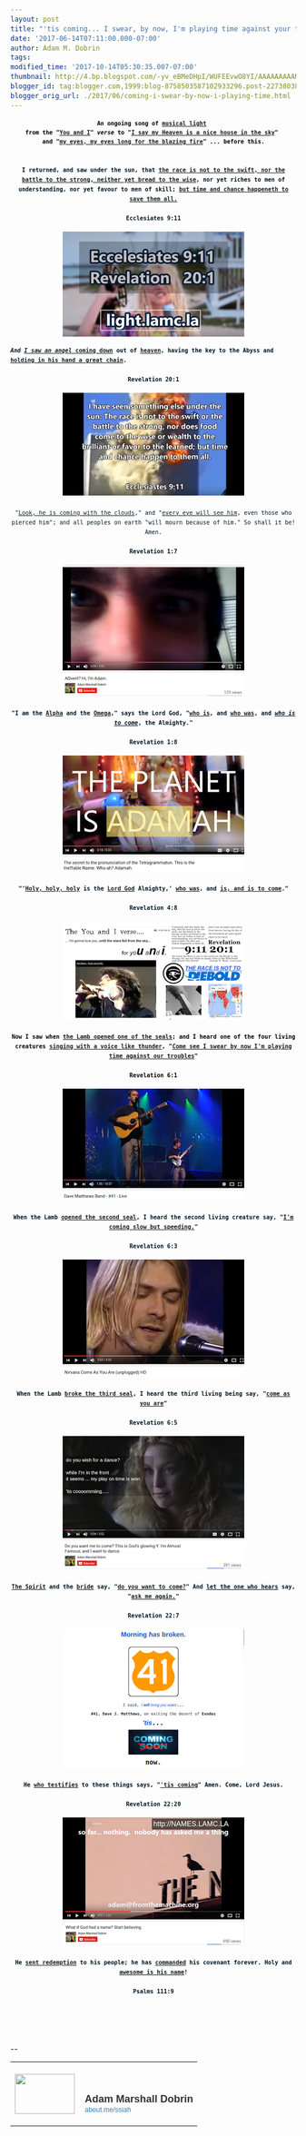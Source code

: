 ```yaml
---
layout: post
title: "'tis coming... I swear, by now, I'm playing time against your troubles..."
date: '2017-06-14T07:11:00.000-07:00'
author: Adam M. Dobrin
tags: 
modified_time: '2017-10-14T05:30:35.007-07:00'
thumbnail: http://4.bp.blogspot.com/-yv_eBMeDHpI/WUFEEvwO8YI/AAAAAAAAAME/6WpI1FVnym4sZwS4XTUXxhv0UOiyWa_dQCK4BGAYYCw/s72-c/image-789595.png
blogger_id: tag:blogger.com,1999:blog-8758503587102933296.post-2273803806399372116
blogger_orig_url: ./2017/06/coming-i-swear-by-now-i-playing-time.html
---
```


<div dir="ltr"><div class="gmail_quote"><div dir="ltr"><div class="gmail_quote"><div dir="ltr"><div style="text-align:center"><div style="color:rgb(0,0,0);font-size:13px"><font face="monospace, monospace" size="1"><b>An ongoing song of <a href="http://thunderstand.tk/" target="_blank">musical light</a> </b></font></div><div style="color:rgb(0,0,0);font-size:13px"><font face="monospace, monospace" size="1"><b>from the &quot;<a href="./TAYLOR.html?" target="_blank">You and I</a>&quot; <i>verse</i> to &quot;<a href="http://gmass.co/x/c?c=699438&amp;l=64ee5671-f201-4699-a0f6-3e54b65dfaae&amp;r=07f8ecbd-1a24-4fe1-8c8f-f96d7b1baf86" target="_blank">I say my Heaven is a nice house in the sky</a>&quot; </b></font></div><div style="color:rgb(0,0,0);font-size:13px"><font face="monospace, monospace" size="1"><b>and &quot;<a href="http://myeyes.gq" target="_blank">my eyes, my eyes long for the blazing fire</a>&quot; ... before this.</b></font></div><div style="color:rgb(0,0,0);font-size:13px"><font face="monospace, monospace" size="1"><b><br /></b></font></div></div><div style="text-align:center"><font size="1" face="monospace, monospace"><b><span style="color:rgb(0,19,32);text-align:justify;background-color:rgb(253,254,255)"><br /></span></b></font></div><div style="text-align:center"><font size="1" face="monospace, monospace"><b><span style="color:rgb(0,19,32);text-align:justify;background-color:rgb(253,254,255)">I returned, and saw under the sun, that <a href="https://fromthemachine.org/TORCH.html" target="_blank">the race is not to the swift, nor the battle to the strong, neither yet bread to the wise</a>, nor yet riches to men of understanding, nor yet favour to men of skill; <a href="https://www.docdroid.net/x6wJfqC/time-and-chance-rlny-by-adam-marshall-dobrin.pdf" target="_blank">but time and chance happeneth to save them all.</a></span><span style="color:rgb(0,19,32);text-align:justify;background-color:rgb(253,254,255)"><br /></span></b></font></div><div style="text-align:center"><span style="color:rgb(0,19,32);text-align:justify;background-color:rgb(253,254,255)"><font size="1" face="monospace, monospace"><b><br /></b></font></span></div><div style="text-align:center"><span style="color:rgb(0,19,32);text-align:justify;background-color:rgb(253,254,255)"><font size="1" face="monospace, monospace"><b>Ecclesiates 9:11</b></font></span></div><div style="text-align:center"><span style="color:rgb(0,19,32);text-align:justify;background-color:rgb(253,254,255)"><font size="1" face="monospace, monospace"><b><br /></b></font></span></div><div style="text-align:center"><span style="color:rgb(0,19,32);text-align:justify;background-color:rgb(253,254,255)"><font size="1" face="monospace, monospace"><b><a href="https://www.youtube.com/watch?v=AevgjKPDgfM&amp;feature=youtu.be" target="_blank"></a><a href="http://4.bp.blogspot.com/-yv_eBMeDHpI/WUFEEvwO8YI/AAAAAAAAAME/6WpI1FVnym4sZwS4XTUXxhv0UOiyWa_dQCK4BGAYYCw/s1600/image-789595.png"><img src="reqs/4.bp.blogspot.com/-yv_eBMeDHpI/WUFEEvwO8YI/AAAAAAAAAME/6WpI1FVnym4sZwS4XTUXxhv0UOiyWa_dQCK4BGAYYCw/s320/image-789595.png" border="0" alt="" id="BLOGGER_PHOTO_ID_6431496591190716802" /></a><br /></b></font></span></div><span style="color:rgb(0,19,32);text-align:justify;background-color:rgb(253,254,255)"><font size="1" face="monospace, monospace"><b><div style="text-align:center"><span style="color:rgb(0,19,32);text-align:justify;background-color:rgb(253,254,255)"><br /></span></div><div style="text-align:center"></div></b><b><i>And <a href="https://www.youtube.com/watch?v=TB1zPYKQCCY" target="_blank">I saw an angel</a></i><a href="https://www.youtube.com/watch?v=TB1zPYKQCCY" target="_blank"> coming down</a> out of <a href="./the_light_of_heaven.html" target="_blank">heaven</a>, having the key to the Abyss and <a href="https://fromthemachine.org/" target="_blank">holding in his hand a great chain</a>.</b></font></span></div><div><div style="text-align:center"><font color="#001320" size="1" face="monospace, monospace"><b><br /></b></font></div><div style="text-align:center"><font color="#001320" size="1" face="monospace, monospace"><b>Revelation 20:1</b></font></div><div style="text-align:center"><font color="#001320" size="1" face="monospace, monospace"><b><br /></b></font></div><div style="text-align:center"><font color="#001320" size="1" face="monospace, monospace"><b><a href="https://www.youtube.com/watch?v=PFQVCmbDgl4" class="m_4382326237164497587m_1061542841522926067m_-7390189203801188637gmail-playable m_4382326237164497587m_1061542841522926067playable m_4382326237164497587playable" target="_blank"></a><a href="http://1.bp.blogspot.com/-NPCL4HYBm5g/WUFEEzRyuRI/AAAAAAAAAMM/KsayaV8Sw7Udjy3MamYmQCKYuPy6BKRtwCK4BGAYYCw/s1600/image-790703.png"><img src="reqs/1.bp.blogspot.com/-NPCL4HYBm5g/WUFEEzRyuRI/AAAAAAAAAMM/KsayaV8Sw7Udjy3MamYmQCKYuPy6BKRtwCK4BGAYYCw/s320/image-790703.png" border="0" alt="" id="BLOGGER_PHOTO_ID_6431496592136780050" /></a><br /></b></font></div><div style="text-align:center"><font size="1" face="monospace, monospace"><b><span style="color:rgb(0,19,32);text-align:justify;background-color:rgb(253,254,255)"><br /></span></b></font></div><div><div style="text-align:center"><font size="1" face="monospace, monospace"><span style="color:rgb(0,19,32);text-align:justify;background-color:rgb(253,254,255)">&quot;<a href="https://www.youtube.com/watch?v=PFQVCmbDgl4" target="_blank">Look, he is coming with the clouds</a>,&quot; and &quot;<a href="https://fromthemachine.org/CENSORSHIP.html" target="_blank">every eye will see him</a>, even those who pierced him&quot;; and all peoples on earth &quot;will mourn because of him.&quot; So shall it be! Amen.</span><br /></font></div><div style="text-align:center"><span style="color:rgb(0,19,32);text-align:justify;background-color:rgb(253,254,255)"><font size="1" face="monospace, monospace"><br /></font></span></div><div style="text-align:center"><span style="color:rgb(0,19,32);text-align:justify;background-color:rgb(253,254,255)"><font size="1" face="monospace, monospace"><b>Revelation 1:7</b></font></span></div><div style="text-align:center"><span style="color:rgb(0,19,32);text-align:justify;background-color:rgb(253,254,255)"><font size="1" face="monospace, monospace"><b><br /></b></font></span></div><div style="text-align:center"><span style="color:rgb(0,19,32);text-align:justify;background-color:rgb(253,254,255)"><font size="1" face="monospace, monospace"><b><a href="https://www.youtube.com/watch?v=LWtKwJ8qfbE" class="m_4382326237164497587m_1061542841522926067m_-7390189203801188637gmail-playable m_4382326237164497587m_1061542841522926067playable m_4382326237164497587playable" target="_blank"></a><a href="http://1.bp.blogspot.com/-kZsj91qu5Cw/WUFEFCARJ4I/AAAAAAAAAMU/IKildjst6nAilliHB889A304LhmIDN7YwCK4BGAYYCw/s1600/image-791903.png"><img src="reqs/1.bp.blogspot.com/-kZsj91qu5Cw/WUFEFCARJ4I/AAAAAAAAAMU/IKildjst6nAilliHB889A304LhmIDN7YwCK4BGAYYCw/s320/image-791903.png" border="0" alt="" id="BLOGGER_PHOTO_ID_6431496596089808770" /></a><br /></b></font></span></div><div style="text-align:center"><span style="color:rgb(0,19,32);text-align:justify;background-color:rgb(253,254,255)"><font size="1" face="monospace, monospace"><b><br /></b></font></span></div><div style="text-align:center"><font size="1" face="monospace, monospace"><b><span style="color:rgb(0,19,32);text-align:justify;background-color:rgb(253,254,255)">&quot;I am the <a href="https://en.wikipedia.org/wiki/Adam_Kadmon" target="_blank">Alpha</a> and the <a href="https://en.wikipedia.org/wiki/Last_Adam" target="_blank">Omega</a>,&quot; says the Lord God, &quot;<a href="https://fromthemachine.org/WHOIS.html" target="_blank">who is</a>, and <a href="https://fromthemachine.org/WHONWHY.html" target="_blank">who was</a>, and <i><u>who is to come</u></i>, the Almighty.&quot;</span><span style="color:rgb(0,19,32);text-align:justify;background-color:rgb(253,254,255)"><br /></span></b></font></div><div style="text-align:center"><span style="color:rgb(0,19,32);text-align:justify;background-color:rgb(253,254,255)"><font size="1" face="monospace, monospace"><b><br /></b></font></span></div><div style="text-align:center"><span style="color:rgb(0,19,32);text-align:justify;background-color:rgb(253,254,255)"><font size="1" face="monospace, monospace"><b>Revelation 1:8</b></font></span></div><div style="text-align:center"><span style="color:rgb(0,19,32);text-align:justify;background-color:rgb(253,254,255)"><font size="1" face="monospace, monospace"><b><br /></b></font></span></div><div style="text-align:center"><span style="color:rgb(0,19,32);text-align:justify;background-color:rgb(253,254,255)"><font size="1" face="monospace, monospace"><b><a href="https://www.youtube.com/watch?v=Sws3MZJIv9c&amp;list=PLgYKDBgxsoMM0iittdDlREVqTc4wn7ylK" target="_blank"></a><a href="http://4.bp.blogspot.com/-ExDw3xHi2jg/WUFEFUlreQI/AAAAAAAAAMc/8BdtKwhMh1oZZm0_kaiWSTPCcjKPcOynwCK4BGAYYCw/s1600/image-792777.png"><img src="reqs/4.bp.blogspot.com/-ExDw3xHi2jg/WUFEFUlreQI/AAAAAAAAAMc/8BdtKwhMh1oZZm0_kaiWSTPCcjKPcOynwCK4BGAYYCw/s320/image-792777.png" border="0" alt="" id="BLOGGER_PHOTO_ID_6431496601078561026" /></a><br /></b></font></span></div><div style="text-align:center"><span style="color:rgb(0,19,32);text-align:justify;background-color:rgb(253,254,255)"><font size="1" face="monospace, monospace"><b><br /></b></font></span></div><div style="text-align:center"><font size="1" face="monospace, monospace"><b><span style="color:rgb(0,19,32);text-align:justify;background-color:rgb(253,254,255)">&quot;&#39;<a href="https://fromthemachine.org/2NAME.html" target="_blank">Holy, holy, holy</a> is the <a href="./OMEALFHT.html" target="_blank">Lord God</a> Almighty,&#39; <a href="http://samsfight.tk" target="_blank">who was</a>, and <a href="https://fromthemachine.org/WHOIS.html" target="_blank">is, and is to come</a>.&quot;</span><span style="color:rgb(0,19,32);text-align:justify;background-color:rgb(253,254,255)"><br /></span></b></font></div><div style="text-align:center"><span style="color:rgb(0,19,32);text-align:justify;background-color:rgb(253,254,255)"><font size="1" face="monospace, monospace"><b><br /></b></font></span></div><div style="text-align:center"><span style="color:rgb(0,19,32);text-align:justify;background-color:rgb(253,254,255)"><font size="1" face="monospace, monospace"><b>Revelation 4:8</b></font></span></div><div style="text-align:center"><span style="color:rgb(0,19,32);text-align:justify;background-color:rgb(253,254,255)"><font size="1" face="monospace, monospace"><b><br /></b></font></span></div><div style="text-align:center"><span style="color:rgb(0,19,32);text-align:justify;background-color:rgb(253,254,255)"><font size="1" face="monospace, monospace"><b><a href="https://fromthemachine.org/bygod3.html" target="_blank"></a><a href="http://2.bp.blogspot.com/-9IDKK-DaByU/WUFEFh6YfxI/AAAAAAAAAMk/2Lql6tI7YAE3pipzMI22QLfiFjPAx9w9QCK4BGAYYCw/s1600/image-793906.png"><img src="reqs/2.bp.blogspot.com/-9IDKK-DaByU/WUFEFh6YfxI/AAAAAAAAAMk/2Lql6tI7YAE3pipzMI22QLfiFjPAx9w9QCK4BGAYYCw/s320/image-793906.png" border="0" alt="" id="BLOGGER_PHOTO_ID_6431496604655058706" /></a><br /></b></font></span></div><div style="text-align:center"><span style="color:rgb(0,19,32);text-align:justify;background-color:rgb(253,254,255)"><font size="1" face="monospace, monospace"><b><br /></b></font></span></div><div style="text-align:center"><font size="1" face="monospace, monospace"><b><span style="color:rgb(0,0,0)">Now I saw when <a href="./ERANDSON.html" target="_blank">the Lamb opened one of the seals</a>;</span><span style="color:rgb(0,0,0)"> and I heard one of the four living creatures <a href="http://thunderstand.tk" target="_blank">singing with a voice like thunder</a>, "<a href="https://fromthemachine.org/bygod3.html" target="_blank">Come see I swear by now I&#39;m playing time against our troubles</a>"</span></b></font></div><div style="text-align:center"><font size="1" face="monospace, monospace"><b><span style="color:rgb(0,0,0)"><br /></span></b></font></div><div style="text-align:center"><span style="color:rgb(0,0,0)"><font size="1" face="monospace, monospace"><b>Revelation 6:1</b></font></span></div><div style="text-align:center"><span style="color:rgb(0,0,0)"><font size="1" face="monospace, monospace"><b><br /></b></font></span></div><div style="text-align:center"><span style="color:rgb(0,0,0)"><font size="1" face="monospace, monospace"><b><a href="https://www.youtube.com/watch?v=9Sk55fGpf9M&amp;list=PLgYKDBgxsoMMqg-fZ_8PBA79GMm_sj-gN" class="m_4382326237164497587m_1061542841522926067m_-7390189203801188637gmail-playable m_4382326237164497587m_1061542841522926067playable m_4382326237164497587playable" target="_blank"></a><a href="http://2.bp.blogspot.com/-7fwyXtwHAMw/WUFEF2Tz_lI/AAAAAAAAAMs/QQ3KdgoKX-MbaNa5kbNIyYIARCw_G9p0wCK4BGAYYCw/s1600/image-795053.png"><img src="reqs/2.bp.blogspot.com/-7fwyXtwHAMw/WUFEF2Tz_lI/AAAAAAAAAMs/QQ3KdgoKX-MbaNa5kbNIyYIARCw_G9p0wCK4BGAYYCw/s320/image-795053.png" border="0" alt="" id="BLOGGER_PHOTO_ID_6431496610130427474" /></a><br /></b></font></span></div><div style="text-align:center"><span style="color:rgb(0,19,32);text-align:justify;background-color:rgb(253,254,255)"><font size="1" face="monospace, monospace"><b><br /></b></font></span></div><div style="text-align:center"><font size="1" face="monospace, monospace"><b><span style="color:rgb(0,19,32);text-align:justify;background-color:rgb(253,254,255)">When the Lamb <a href="./HASHEMESHB.html" target="_blank">opened the second seal</a>, I heard the second living creature say, &quot;<a href="https://www.youtube.com/watch?v=9Sk55fGpf9M&amp;list=PLgYKDBgxsoMMqg-fZ_8PBA79GMm_sj-gN" target="_blank">I&#39;m coming slow but speeding.</a>&quot;</span><span style="color:rgb(0,19,32);text-align:justify;background-color:rgb(253,254,255)"><br /></span></b></font></div><div style="text-align:center"><span style="color:rgb(0,19,32);text-align:justify;background-color:rgb(253,254,255)"><font size="1" face="monospace, monospace"><b><br /></b></font></span></div><div style="text-align:center"><span style="color:rgb(0,19,32);text-align:justify;background-color:rgb(253,254,255)"><font size="1" face="monospace, monospace"><b>Revelation 6:3</b></font></span></div><div style="text-align:center"><span style="color:rgb(0,19,32);text-align:justify;background-color:rgb(253,254,255)"><font size="1" face="monospace, monospace"><b><br /></b></font></span></div><div style="text-align:center"><span style="color:rgb(0,19,32);text-align:justify;background-color:rgb(253,254,255)"><font size="1" face="monospace, monospace"><b><a href="https://www.youtube.com/watch?v=eGqBM_r932s&amp;index=2&amp;list=PLgYKDBgxsoMMqg-fZ_8PBA79GMm_sj-gN" class="m_4382326237164497587m_1061542841522926067m_-7390189203801188637gmail-playable m_4382326237164497587m_1061542841522926067playable m_4382326237164497587playable" target="_blank"></a><a href="http://3.bp.blogspot.com/-BfYcAbZkKV8/WUFEGI2L4AI/AAAAAAAAAM0/wCYou1ZLrxMVTUx9x-4QQ1OPVVzf7h8IACK4BGAYYCw/s1600/image-795956.png"><img src="reqs/3.bp.blogspot.com/-BfYcAbZkKV8/WUFEGI2L4AI/AAAAAAAAAM0/wCYou1ZLrxMVTUx9x-4QQ1OPVVzf7h8IACK4BGAYYCw/s320/image-795956.png" border="0" alt="" id="BLOGGER_PHOTO_ID_6431496615106437122" /></a><br /></b></font></span></div><div style="text-align:center"><span style="color:rgb(0,19,32);text-align:justify;background-color:rgb(253,254,255)"><font size="1" face="monospace, monospace"><b><br /></b></font></span></div><div style="text-align:center"><font size="1" face="monospace, monospace"><b><span style="color:rgb(0,19,32);text-align:justify;background-color:rgb(253,254,255)">When the Lamb <a href="http://samsfight.tk" target="_blank">broke the third seal</a>, I heard the third living being say, &quot;<a href="https://www.youtube.com/watch?v=eGqBM_r932s&amp;index=2&amp;list=PLgYKDBgxsoMMqg-fZ_8PBA79GMm_sj-gN" target="_blank">come as you are</a>&quot;</span><span style="color:rgb(0,19,32);text-align:justify;background-color:rgb(253,254,255)"><br /></span></b></font></div><div style="text-align:center"><span style="color:rgb(0,19,32);text-align:justify;background-color:rgb(253,254,255)"><font size="1" face="monospace, monospace"><b><br /></b></font></span></div><div style="text-align:center"><span style="color:rgb(0,19,32);text-align:justify;background-color:rgb(253,254,255)"><font size="1" face="monospace, monospace"><b>Revelation 6:5</b></font></span></div><div style="text-align:center"><span style="color:rgb(0,19,32);text-align:justify;background-color:rgb(253,254,255)"><font size="1" face="monospace, monospace"><b><br /></b></font></span></div><div style="text-align:center"><span style="color:rgb(0,19,32);text-align:justify;background-color:rgb(253,254,255)"><font size="1" face="monospace, monospace"><b><a href="https://www.youtube.com/watch?v=tXc4jgUJEko" target="_blank"></a><a href="http://1.bp.blogspot.com/-L3mIU7XLUJo/WUFEGY_Y2DI/AAAAAAAAAM8/MqcbL24-DDMbjMZwB9JGH1hq47sDVWx4QCK4BGAYYCw/s1600/image-796786.png"><img src="reqs/1.bp.blogspot.com/-L3mIU7XLUJo/WUFEGY_Y2DI/AAAAAAAAAM8/MqcbL24-DDMbjMZwB9JGH1hq47sDVWx4QCK4BGAYYCw/s320/image-796786.png" border="0" alt="" id="BLOGGER_PHOTO_ID_6431496619440003122" /></a><br /></b></font></span></div><div style="text-align:center"><span style="color:rgb(0,19,32);text-align:justify;background-color:rgb(253,254,255)"><font size="1" face="monospace, monospace"><b><br /></b></font></span></div><div style="text-align:center"><font size="1" face="monospace, monospace"><b><span style="color:rgb(0,19,32);text-align:justify;background-color:rgb(253,254,255)"><a href="https://www.facebook.com/photo.php?fbid=10154283229013420&amp;set=a.10154283230918420&amp;type=3&amp;theater" target="_blank">The Spirit</a> and the <a href="https://www.facebook.com/MinistryOfForbiddenKnowledge/videos/822202857916957" target="_blank">bride</a> say, &quot;</span></b></font><b style="font-family:monospace,monospace;font-size:x-small"><span style="color:rgb(0,19,32);text-align:justify;background-color:rgb(253,254,255)"><a href="https://www.youtube.com/watch?v=tXc4jgUJEko" target="_blank">do you want to come?</a></span></b><font size="1" face="monospace, monospace"><b><span style="color:rgb(0,19,32);text-align:justify;background-color:rgb(253,254,255)">&quot; And <u>let the one who hears</u> say, &quot;<a href="https://www.youtube.com/watch?v=tXc4jgUJEko" target="_blank">ask me again.</a>&quot;</span><span style="color:rgb(0,19,32);text-align:justify;background-color:rgb(253,254,255)"><br /></span></b></font></div><div style="text-align:center"><span style="color:rgb(0,19,32);text-align:justify;background-color:rgb(253,254,255)"><font size="1" face="monospace, monospace"><b><br /></b></font></span></div><div style="text-align:center"><span style="color:rgb(0,19,32);text-align:justify;background-color:rgb(253,254,255)"><font size="1" face="monospace, monospace"><b>Revelation 22:7</b></font></span></div><div style="text-align:center"><span style="color:rgb(0,19,32);text-align:justify;background-color:rgb(253,254,255)"><font size="1" face="monospace, monospace"><b><br /></b></font></span></div><div style="text-align:center"><span style="color:rgb(0,19,32);text-align:justify;background-color:rgb(253,254,255)"><font size="1" face="monospace, monospace"><b><a href="http://myeyes.gq" target="_blank"></a><a href="http://4.bp.blogspot.com/-scDoWC-_ouI/WUFEGjDObxI/AAAAAAAAANE/mbbBaUeqHRU7NgnjB2fcNc7jWPa7xWykwCK4BGAYYCw/s1600/image-797752.png"><img src="reqs/4.bp.blogspot.com/-scDoWC-_ouI/WUFEGjDObxI/AAAAAAAAANE/mbbBaUeqHRU7NgnjB2fcNc7jWPa7xWykwCK4BGAYYCw/s320/image-797752.png" border="0" alt="" id="BLOGGER_PHOTO_ID_6431496622140452626" /></a><br /></b></font></span></div><div style="text-align:center"><span style="color:rgb(0,19,32);text-align:justify;background-color:rgb(253,254,255)"><font size="1" face="monospace, monospace"><b><br /></b></font></span></div><div style="text-align:center"><font size="1" face="monospace, monospace"><b><span style="color:rgb(0,19,32);text-align:justify;background-color:rgb(253,254,255)">He <a href="https://fromthemachine.org/SERMON.html" target="_blank">who testifies</a> to these things says, &quot;<a href="http://myeyes.gq" target="_blank">&#39;tis coming</a>&quot; Amen. Come, Lord Jesus.</span><span style="color:rgb(0,19,32);text-align:justify;background-color:rgb(253,254,255)"><br /></span></b></font></div><div style="text-align:center"><span style="color:rgb(0,19,32);text-align:justify;background-color:rgb(253,254,255)"><font size="1" face="monospace, monospace"><b><br /></b></font></span></div><div style="text-align:center"><span style="color:rgb(0,19,32);text-align:justify;background-color:rgb(253,254,255)"><font size="1" face="monospace, monospace"><b>Revelation 22:20</b></font></span></div></div></div><div style="text-align:center"><span style="color:rgb(0,19,32);text-align:justify;background-color:rgb(253,254,255)"><font size="1" face="monospace, monospace"><b><br /></b></font></span></div><div style="text-align:center"><span style="color:rgb(0,19,32);text-align:justify;background-color:rgb(253,254,255)"><font size="1" face="monospace, monospace"><b><a href="https://www.youtube.com/watch?v=Fr_CHOxSyc8&amp;index=5&amp;list=PLgYKDBgxsoMNvBS6k4NffQQnobyUqXuMh" target="_blank"></a><a href="http://2.bp.blogspot.com/-L8yA-Q7rkbk/WUFEG973CcI/AAAAAAAAANM/uZlJZRPWZ98nLYkCzaLS4VVPI7K1Z7aXwCK4BGAYYCw/s1600/image-798636.png"><img src="reqs/2.bp.blogspot.com/-L8yA-Q7rkbk/WUFEG973CcI/AAAAAAAAANM/uZlJZRPWZ98nLYkCzaLS4VVPI7K1Z7aXwCK4BGAYYCw/s320/image-798636.png" border="0" alt="" id="BLOGGER_PHOTO_ID_6431496629357316546" /></a><br /></b></font></span></div><div style="text-align:center"><span style="color:rgb(0,19,32);text-align:justify;background-color:rgb(253,254,255)"><font size="1" face="monospace, monospace"><b><br /></b></font></span></div><div style="text-align:center"><font size="1" face="monospace, monospace"><b><span style="color:rgb(0,19,32);text-align:justify;background-color:rgb(253,254,255)">He <a href="https://www.youtube.com/watch?v=L-JQ1q-13Ek&amp;list=PLgYKDBgxsoMP7J-mJf6q0ViQgONbeCxOR&amp;index=1" target="_blank">sent redemption</a> to his people; he has <a href="https://www.youtube.com/watch?v=n23YU6dFBsE&amp;list=PLgYKDBgxsoMPq1T8dINyGhVKxmA8pNce-" target="_blank">commanded</a> his covenant forever. Holy and <a href="https://www.youtube.com/watch?v=Fr_CHOxSyc8&amp;index=5&amp;list=PLgYKDBgxsoMNvBS6k4NffQQnobyUqXuMh" target="_blank">awesome is his name</a>!</span><span style="color:rgb(0,19,32);text-align:justify;background-color:rgb(253,254,255)"><br /></span></b></font></div><div style="text-align:center"><span style="color:rgb(0,19,32);text-align:justify;background-color:rgb(253,254,255)"><font size="1" face="monospace, monospace"><b><br /></b></font></span></div><div style="text-align:center"><span style="color:rgb(0,19,32);text-align:justify;background-color:rgb(253,254,255)"><font size="1" face="monospace, monospace"><b>Psalms 111:9</b></font></span></div></div><div hspace="streak-pt-mark" style="max-height:1px"><img style="width:0px;max-height:0px;overflow:hidden" src="reqs/mailfoogae.appspot.com/t?sender=aYWRhbUBmcm9tdGhlbWFjaGluZS5vcmc%3D&amp;type=zerocontent&amp;guid=64ecc491-504e-4bca-b354-203bceee878e" /><font color="#ffffff" size="1">ᐧ</font></div> </div><br /></div> <img height="0" width="0" src="reqs/gmass.co/x/o?u=07f8ecbd-1a24-4fe1-8c8f-f96d7b1baf86&amp;c=699438" /></div><br /><br clear="all" /><div><br /></div>-- <br /><div class="gmail_signature" data-smartmail="gmail_signature"><table border="0" cellpadding="0" cellspacing="0"> <tbody> <tr> <td align="left" valign="bottom" width="107" style="line-height:0;vertical-align:bottom;padding-right:10px;padding-top:20px;padding-bottom:20px"> <a href="https://about.me/ssiah" style="text-decoration:none" target="_blank"> <img src="reqs/thumbs.about.me/thumbnail/users/s/s/i/ssiah_emailsig.jpg?_1423909067_93" alt="" width="105" height="70" style="margin:0;padding:0;display:block;border:1px solid #eeeeee" /> </a> </td> <td align="left" valign="bottom" style="line-height:1.1;vertical-align:bottom;padding-top:20px;padding-bottom:20px"> <img src="reqs/about.me/t/sig?u=ssiah" width="1" height="1" style="border:0;margin:0;padding:0;width:1;height:1;overflow:hidden" /> <div style="font-size:18px;font-weight:bold;color:#333333;font-family:'Proxima Nova',Helvetica,Arial,sans-serif!important">Adam Marshall Dobrin</div> <a href="https://about.me/ssiah" style="text-decoration:none;font-size:12px;color:#2b82ad;font-family:'Proxima Nova',Helvetica,Arial,sans-serif!important" target="_blank">about.me/ssiah                  </a> </td> </tr> </tbody> </table> </div> <div hspace="streak-pt-mark" style="max-height:1px"><img alt="" style="width:0px;max-height:0px;overflow:hidden" src="reqs/mailfoogae.appspot.com/t?sender=aYWRhbUBmcm9tdGhlbWFjaGluZS5vcmc%3D&amp;type=zerocontent&amp;guid=fc59bd6f-f022-4ac1-94f7-48602e41ad8d" /><font color="#ffffff" size="1">ᐧ</font></div> 